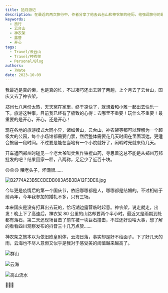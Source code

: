 ```yaml
---
title: 拾月游记
description: 在最近的两次旅行中，作者分享了他去云台山和神农架的经历。他强调旅行的最重要的是开心，而不是目的地或活动。作者提到了旅游的模式相似性，其中许多地方都可以视为一个大型的公园，需要门票，并建议在当地租一个小院子来享受休闲时光。
keywords:
  - 旅行
  - 云台山
  - 神农架
  - 露营
  - 开心
tags:
  - Travel/云台山
  - Travel/神农架
  - Personal/Blog
authors:
  - 7Wate
date: 2023-10-09
---
```


我最近是真的懒，也是真的忙，不过凑巧还出去转了两趟，上个月去了云台山，国庆又去了神农架。

郑州七八月份太热，天天窝在家里，终于凉快了，就想着和小雅一起出去快乐一下。旅游这种事，目前我已经有了极致的心得：去哪里不重要！玩什么不重要！最重要的是开心，开心，还是开心！

现在各地的旅游模式大同小异，诸如黄山，云台山，神农架等都可以理解为一个超级大的公园，每个小场馆都需要门票，然后整体需要花几天时间在里面溜达，更适合旅居一段时间。不过要是能在当地有一个小院就好了，闲暇时光就来待几天。

开车返回郑州时碰见一个老大爷叫卖焦作铁棍山药，寻思着这总不能是从郑州万邦批发的吧？结果回家一秤，八两称，足足少了近百十块。

🙃🙃🙃 糟老头子，坏滴很……

![B2774A23B5ECDEDB083A5B3DA12F3DE6.jpg](https://static.7wate.com/img/2023/10/09/d72f2c6653379.jpg)

今年更是疫情后的第一个国庆节，依旧哪哪都是人，哪哪都是结婚的。不过相较于前两年，今年我参加的婚礼不多，只有三场。

本来国庆是没有打算出去玩的，恰巧湖边露营临时起意。神农架，说走就走，出发！晚上下了高速后，神农架 80 公里的山路却要两个半小时。最近又是雨期到处都有落石，第二天还现场目击了前车被一块巨石撞击，不过还好没啥大事，想了解的看看四川观察发布的抖音三十几万点赞……

神农架之旅本以为依旧欧皇附体，云海日落，事实却是好不给面子。下了好几天的雨，云海也不尽人意但又似乎是我对于感受美的阈值越来越高了。

![群山](https://static.7wate.com/img/2023/10/10/32ea7c6bcc0f1.jpg)

![云海](https://static.7wate.com/img/2023/10/10/b5e8aa75053b3.jpg)

![高山流水](https://static.7wate.com/img/2023/10/10/1006d6da9fa6f.jpg)

🥰🥰🥰
